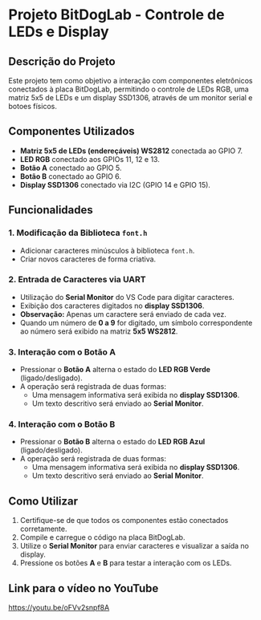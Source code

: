# Projeto BitDogLab - Controle de LEDs e Display

## Descrição do Projeto
Este projeto tem como objetivo a interação com componentes eletrônicos conectados à placa BitDogLab, permitindo o controle de LEDs RGB, uma matriz 5x5 de LEDs e um display SSD1306, através de um monitor serial e botoes físicos.

## Componentes Utilizados
- **Matriz 5x5 de LEDs (endereçáveis) WS2812** conectada ao GPIO 7.
- **LED RGB** conectado aos GPIOs 11, 12 e 13.
- **Botão A** conectado ao GPIO 5.
- **Botão B** conectado ao GPIO 6.
- **Display SSD1306** conectado via I2C (GPIO 14 e GPIO 15).

## Funcionalidades
### 1. Modificação da Biblioteca `font.h`
- Adicionar caracteres minúsculos à biblioteca `font.h`.
- Criar novos caracteres de forma criativa.

### 2. Entrada de Caracteres via UART
- Utilização do **Serial Monitor** do VS Code para digitar caracteres.
- Exibição dos caracteres digitados no **display SSD1306**.
- **Observação:** Apenas um caractere será enviado de cada vez.
- Quando um número de **0 a 9** for digitado, um símbolo correspondente ao número será exibido na matriz **5x5 WS2812**.

### 3. Interação com o Botão A
- Pressionar o **Botão A** alterna o estado do **LED RGB Verde** (ligado/desligado).
- A operação será registrada de duas formas:
  - Uma mensagem informativa será exibida no **display SSD1306**.
  - Um texto descritivo será enviado ao **Serial Monitor**.

### 4. Interação com o Botão B
- Pressionar o **Botão B** alterna o estado do **LED RGB Azul** (ligado/desligado).
- A operação será registrada de duas formas:
  - Uma mensagem informativa será exibida no **display SSD1306**.
  - Um texto descritivo será enviado ao **Serial Monitor**.

## Como Utilizar
1. Certifique-se de que todos os componentes estão conectados corretamente.
2. Compile e carregue o código na placa BitDogLab.
3. Utilize o **Serial Monitor** para enviar caracteres e visualizar a saída no display.
4. Pressione os botões **A** e **B** para testar a interação com os LEDs.

## Link para o vídeo no YouTube
https://youtu.be/oFVv2snpf8A
